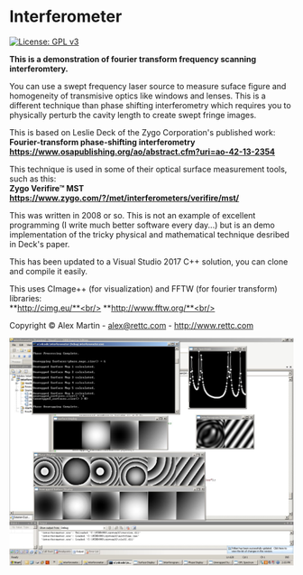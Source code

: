 # Interferometer

[![License: GPL v3](https://img.shields.io/badge/License-GPLv3-blue.svg)](https://www.gnu.org/licenses/gpl-3.0)

**This is a demonstration of fourier transform frequency scanning interferomtery.**

You can use a swept frequency laser source to measure suface figure and homogeneity of transmisive optics like windows and lenses. This is a different technique than phase shifting interferometry which requires you to physically perturb the cavity length to create swept fringe images.

This is based on Leslie Deck of the Zygo Corporation's published work:<br/>
**Fourier-transform phase-shifting interferometry**<br/>
**https://www.osapublishing.org/ao/abstract.cfm?uri=ao-42-13-2354<br/>**

This technique is used in some of their optical surface measurement tools, such as this:<br/>
**Zygo Verifire™ MST**<br/>
**https://www.zygo.com/?/met/interferometers/verifire/mst/<br/>**

This was written in 2008 or so. This is not an example of excellent programming (I write much better software every day...) but is an demo implementation of the tricky physical and mathematical technique desribed in Deck's paper.<br/>

This has been updated to a Visual Studio 2017 C++ solution, you can clone and compile it easily.<br/>

This uses CImage++ (for visualization) and FFTW (for fourier transform) libraries:<br/>
**http://cimg.eu/**<br/>
**http://www.fftw.org/**<br/>

Copyright © Alex Martin - alex@rettc.com - http://www.rettc.com<br/>


![image](https://raw.githubusercontent.com/mrlucretius/Interferometer/master/interferometer-with-unwrapping.jpg "Interferometer in Action")
